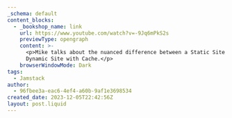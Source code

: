 ```yaml
---
_schema: default
content_blocks:
  - _bookshop_name: link
    url: https://www.youtube.com/watch?v=-9Jq6mPkS2s
    previewType: opengraph
    content: >-
      <p>Mike talks about the nuanced difference between a Static Site and a
      Dynamic Site with Cache.</p>
    browserWindowMode: Dark
tags:
  - Jamstack
author:
  - 96fbee3a-eac6-4ef4-a60b-9af1e3698534
created_date: 2023-12-05T22:42:56Z
layout: post.liquid
---
```

